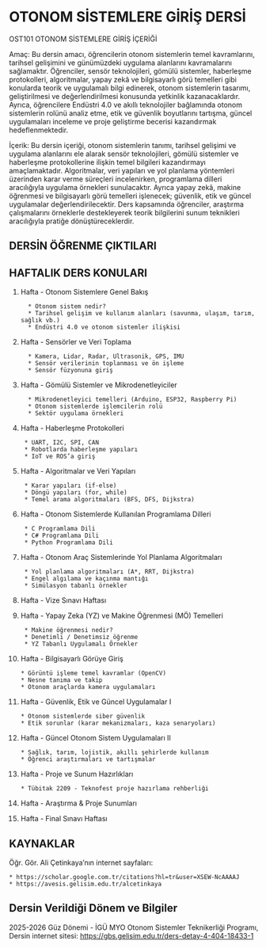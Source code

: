 # OTONOM SİSTEMLERE GİRİŞ DERSİ

OST101 OTONOM SİSTEMLERE GİRİŞ İÇERİĞİ

Amaç: Bu dersin amacı, öğrencilerin otonom sistemlerin temel kavramlarını, tarihsel gelişimini ve günümüzdeki uygulama alanlarını kavramalarını sağlamaktır. Öğrenciler, sensör teknolojileri, gömülü sistemler, haberleşme protokolleri, algoritmalar, yapay zekâ ve bilgisayarlı görü temelleri gibi konularda teorik ve uygulamalı bilgi edinerek, otonom sistemlerin tasarımı, geliştirilmesi ve değerlendirilmesi konusunda yetkinlik kazanacaklardır. Ayrıca, öğrencilere Endüstri 4.0 ve akıllı teknolojiler bağlamında otonom sistemlerin rolünü analiz etme, etik ve güvenlik boyutlarını tartışma, güncel uygulamaları inceleme ve proje geliştirme becerisi kazandırmak hedeflenmektedir.

İçerik: Bu dersin içeriği, otonom sistemlerin tanımı, tarihsel gelişimi ve uygulama alanlarını ele alarak sensör teknolojileri, gömülü sistemler ve haberleşme protokollerine ilişkin temel bilgileri kazandırmayı amaçlamaktadır. Algoritmalar, veri yapıları ve yol planlama yöntemleri üzerinden karar verme süreçleri incelenirken, programlama dilleri aracılığıyla uygulama örnekleri sunulacaktır. Ayrıca yapay zekâ, makine öğrenmesi ve bilgisayarlı görü temelleri işlenecek; güvenlik, etik ve güncel uygulamalar değerlendirilecektir. Ders kapsamında öğrenciler, araştırma çalışmalarını örneklerle destekleyerek teorik bilgilerini sunum teknikleri aracılığıyla pratiğe dönüştüreceklerdir.

## DERSİN ÖĞRENME ÇIKTILARI

## HAFTALIK DERS KONULARI

1. Hafta - Otonom Sistemlere Genel Bakış

         * Otonom sistem nedir?
         * Tarihsel gelişim ve kullanım alanları (savunma, ulaşım, tarım, sağlık vb.)
         * Endüstri 4.0 ve otonom sistemler ilişkisi
   
2. Hafta - Sensörler ve Veri Toplama

         * Kamera, Lidar, Radar, Ultrasonik, GPS, IMU
         * Sensör verilerinin toplanması ve ön işleme
         * Sensör füzyonuna giriş

3. Hafta - Gömülü Sistemler ve Mikrodenetleyiciler

         * Mikrodenetleyici temelleri (Arduino, ESP32, Raspberry Pi)
         * Otonom sistemlerde işlemcilerin rolü
         * Sektör uygulama örnekleri

4. Hafta - Haberleşme Protokolleri

        * UART, I2C, SPI, CAN
        * Robotlarda haberleşme yapıları
        * IoT ve ROS’a giriş

5. Hafta - Algoritmalar ve Veri Yapıları

        * Karar yapıları (if-else)
        * Döngü yapıları (for, while)
        * Temel arama algoritmaları (BFS, DFS, Dijkstra)

6. Hafta - Otonom Sistemlerde Kullanılan Programlama Dilleri

        * C Programlama Dili
        * C# Programlama Dili
        * Python Programlama Dili

7. Hafta - Otonom Araç Sistemlerinde Yol Planlama Algoritmaları

        * Yol planlama algoritmaları (A*, RRT, Dijkstra)
        * Engel algılama ve kaçınma mantığı
        * Simülasyon tabanlı örnekler

8. Hafta - Vize Sınavı Haftası

9. Hafta - Yapay Zeka (YZ) ve Makine Öğrenmesi (MÖ) Temelleri

        * Makine öğrenmesi nedir?
        * Denetimli / Denetimsiz öğrenme
        * YZ Tabanlı Uygulamalı Örnekler 

10. Hafta - Bilgisayarlı Görüye Giriş

        * Görüntü işleme temel kavramlar (OpenCV)
        * Nesne tanıma ve takip
        * Otonom araçlarda kamera uygulamaları

11. Hafta - Güvenlik, Etik ve Güncel Uygulamalar I

        * Otonom sistemlerde siber güvenlik
        * Etik sorunlar (karar mekanizmaları, kaza senaryoları)

12. Hafta - Güncel Otonom Sistem Uygulamaları II

        * Sağlık, tarım, lojistik, akıllı şehirlerde kullanım
        * Öğrenci araştırmaları ve tartışmalar

13. Hafta - Proje ve Sunum Hazırlıkları

        * Tübitak 2209 - Teknofest proje hazırlama rehberliği

14. Hafta - Araştırma & Proje Sunumları 

15. Hafta - Final Sınavı Haftası

## KAYNAKLAR

Öğr. Gör. Ali Çetinkaya’nın internet sayfaları:    
   
    * https://scholar.google.com.tr/citations?hl=tr&user=XSEW-NcAAAAJ      
    * https://avesis.gelisim.edu.tr/alcetinkaya       

## Dersin Verildiği Dönem ve Bilgiler    

2025-2026 Güz Dönemi - İGÜ MYO Otonom Sistemler Teknikerliği Programı, Dersin internet sitesi: https://gbs.gelisim.edu.tr/ders-detay-4-404-18433-1
